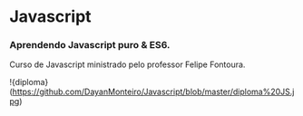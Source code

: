 # Javascript

### Aprendendo Javascript puro &  ES6.

Curso de Javascript ministrado pelo professor Felipe Fontoura.


!{diploma}(https://github.com/DayanMonteiro/Javascript/blob/master/diploma%20JS.jpg)
